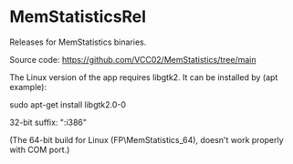 # MemStatisticsRel
Releases for MemStatistics binaries.

Source code: https://github.com/VCC02/MemStatistics/tree/main

The Linux version of the app requires libgtk2. It can be installed by (apt example):

sudo apt-get install libgtk2.0-0

32-bit suffix: ":i386"

(The 64-bit build for Linux (FP\MemStatistics_64), doesn't work properly with COM port.)
